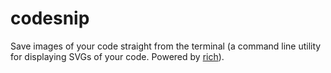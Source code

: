 # codesnip
Save images of your code straight from the terminal
(a command line utility for displaying SVGs of your code. Powered by <a href="https://github.com/Textualize/rich">rich</a>).